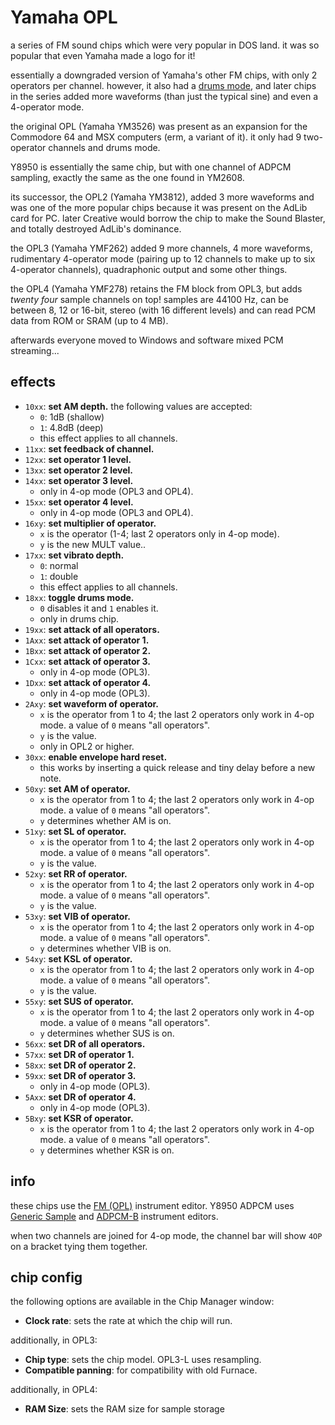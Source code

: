 # Yamaha OPL

a series of FM sound chips which were very popular in DOS land. it was so popular that even Yamaha made a logo for it!

essentially a downgraded version of Yamaha's other FM chips, with only 2 operators per channel.
however, it also had a [drums mode](opll.md), and later chips in the series added more waveforms (than just the typical sine) and even a 4-operator mode.

the original OPL (Yamaha YM3526) was present as an expansion for the Commodore 64 and MSX computers (erm, a variant of it). it only had 9 two-operator channels and drums mode.

Y8950 is essentially the same chip, but with one channel of ADPCM sampling, exactly the same as the one found in YM2608.

its successor, the OPL2 (Yamaha YM3812), added 3 more waveforms and was one of the more popular chips because it was present on the AdLib card for PC.
later Creative would borrow the chip to make the Sound Blaster, and totally destroyed AdLib's dominance.

the OPL3 (Yamaha YMF262) added 9 more channels, 4 more waveforms, rudimentary 4-operator mode (pairing up to 12 channels to make up to six 4-operator channels), quadraphonic output and some other things.

the OPL4 (Yamaha YMF278) retains the FM block from OPL3, but adds *twenty four* sample channels on top! samples are 44100 Hz, can be between 8, 12 or 16-bit, stereo (with 16 different levels) and can read PCM data from ROM or SRAM (up to 4 MB).

afterwards everyone moved to Windows and software mixed PCM streaming...

## effects

- `10xx`: **set AM depth.** the following values are accepted:
  - `0`: 1dB (shallow)
  - `1`: 4.8dB (deep)
  - this effect applies to all channels.
- `11xx`: **set feedback of channel.**
- `12xx`: **set operator 1 level.**
- `13xx`: **set operator 2 level.**
- `14xx`: **set operator 3 level.**
  - only in 4-op mode (OPL3 and OPL4).
- `15xx`: **set operator 4 level.**
  - only in 4-op mode (OPL3 and OPL4).
- `16xy`: **set multiplier of operator.**
  - `x` is the operator (1-4; last 2 operators only in 4-op mode).
  - `y` is the new MULT value..
- `17xx`: **set vibrato depth.**
  - `0`: normal
  - `1`: double
  - this effect applies to all channels.
- `18xx`: **toggle drums mode.**
  - `0` disables it and `1` enables it.
  - only in drums chip.
- `19xx`: **set attack of all operators.**
- `1Axx`: **set attack of operator 1.**
- `1Bxx`: **set attack of operator 2.**
- `1Cxx`: **set attack of operator 3.**
  - only in 4-op mode (OPL3).
- `1Dxx`: **set attack of operator 4.**
  - only in 4-op mode (OPL3).
- `2Axy`: **set waveform of operator.**
  - `x` is the operator from 1 to 4; the last 2 operators only work in 4-op mode. a value of `0` means "all operators".
  - `y` is the value.
  - only in OPL2 or higher.
- `30xx`: **enable envelope hard reset.**
  - this works by inserting a quick release and tiny delay before a new note.
- `50xy`: **set AM of operator.**
  - `x` is the operator from 1 to 4; the last 2 operators only work in 4-op mode. a value of `0` means "all operators".
  - `y` determines whether AM is on.
- `51xy`: **set SL of operator.**
  - `x` is the operator from 1 to 4; the last 2 operators only work in 4-op mode. a value of `0` means "all operators".
  - `y` is the value.
- `52xy`: **set RR of operator.**
  - `x` is the operator from 1 to 4; the last 2 operators only work in 4-op mode. a value of `0` means "all operators".
  - `y` is the value.
- `53xy`: **set VIB of operator.**
  - `x` is the operator from 1 to 4; the last 2 operators only work in 4-op mode. a value of `0` means "all operators".
  - `y` determines whether VIB is on.
- `54xy`: **set KSL of operator.**
  - `x` is the operator from 1 to 4; the last 2 operators only work in 4-op mode. a value of `0` means "all operators".
  - `y` is the value.
- `55xy`: **set SUS of operator.**
  - `x` is the operator from 1 to 4; the last 2 operators only work in 4-op mode. a value of `0` means "all operators".
  - `y` determines whether SUS is on.
- `56xx`: **set DR of all operators.**
- `57xx`: **set DR of operator 1.**
- `58xx`: **set DR of operator 2.**
- `59xx`: **set DR of operator 3.**
  - only in 4-op mode (OPL3).
- `5Axx`: **set DR of operator 4.**
  - only in 4-op mode (OPL3).
- `5Bxy`: **set KSR of operator.**
  - `x` is the operator from 1 to 4; the last 2 operators only work in 4-op mode. a value of `0` means "all operators".
  - `y` determines whether KSR is on.

## info

these chips use the [FM (OPL)](../4-instrument/fm-opl.md) instrument editor. Y8950 ADPCM uses [Generic Sample](../4-instrument/sample.md) and [ADPCM-B](../4-instrument/adpcm-b.md) instrument editors.

when two channels are joined for 4-op mode, the channel bar will show `4OP` on a bracket tying them together.

## chip config

the following options are available in the Chip Manager window:

- **Clock rate**: sets the rate at which the chip will run.

additionally, in OPL3:

- **Chip type**: sets the chip model. OPL3-L uses resampling.
- **Compatible panning**: for compatibility with old Furnace.

additionally, in OPL4:

- **RAM Size**: sets the RAM size for sample storage

